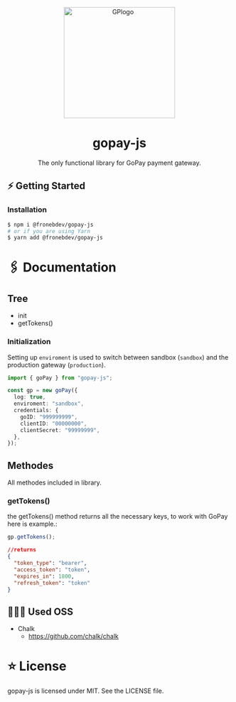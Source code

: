 <p align="center">
 <img width="250" src="https://cdn.myshoptet.com/usr/www.hobbychef.cz/user/documents/upload/GoPay-logo-varianta-A-PANTONE.png" alt="GPlogo"/>
</p>

<h1 align="center">gopay-js</h1>

<div align="center">
The only functional library for GoPay payment gateway.
</div>

## ⚡️ Getting Started

### Installation

```bash
$ npm i @fronebdev/gopay-js
# or if you are using Yarn
$ yarn add @fronebdev/gopay-js
```

# 🖇 Documentation

## Tree

- init
- getTokens()

### Initialization

Setting up `enviroment` is used to switch between sandbox (`sandbox`) and the production gateway (`production`). 

```ts
import { goPay } from "gopay-js";

const gp = new goPay({
  log: true,
  enviroment: "sandbox",
  credentials: {
    goID: "999999999",
    clientID: "00000000",
    clientSecret: "99999999",
  },
});
```

## Methodes

All methodes included in library.

### getTokens()

the getTokens() method returns all the necessary keys, to work with GoPay here is example.:

```ts
gp.getTokens();
```

```json
//returns
{
  "token_type": "bearer",
  "access_token": "token",
  "expires_in": 1800,
  "refresh_token": "token"
}
```

## 🙅🏿‍♂️ Used OSS

- Chalk
  - https://github.com/chalk/chalk

# ⭐️ License

gopay-js is licensed under MIT. See the LICENSE file.
